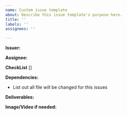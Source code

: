 ```yaml
---
name: Custom issue template
about: Describe this issue template's purpose here.
title: ''
labels: ''
assignees: ''

---
```


**Issuer:**

**Assignee:**

**CheckList**
[]

**Dependencies:**
- List out all file will be changed for this issues

**Deliverables:**

**Image/Video if needed:**





